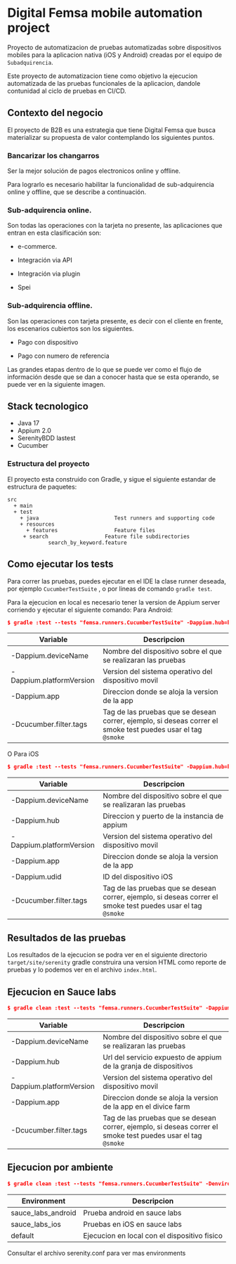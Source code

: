 # Digital Femsa mobile automation project
Proyecto de automatizacion de pruebas automatizadas sobre dispositivos mobiles para la aplicacion nativa (iOS y Android) creadas por el equipo de `Subadquirencia`.

Este proyecto de automatizacion tiene como objetivo la ejecucion automatizada de las pruebas funcionales de la aplicacion, dandole contunidad al ciclo de pruebas en CI/CD.

## Contexto del negocio
El proyecto de B2B es una estrategia que tiene Digital Femsa que busca materializar su propuesta de valor contemplando los siguientes puntos.

### Bancarizar los changarros

Ser la mejor solución de pagos electronicos online y offline.

Para lograrlo es necesario habilitar la funcionalidad de sub-adquirencia online y offline, que se describe a continuación.

### Sub-adquirencia online.
Son todas las operaciones con la tarjeta no presente, las aplicaciones que entran en esta clasificación son:

* e-commerce.

* Integración via API

* Integración via plugin

* Spei

### Sub-adquirencia offline.
Son las operaciones con tarjeta presente, es decir con el cliente en frente, los escenarios cubiertos son los siguientes.

* Pago con dispositivo

* Pago con numero de referencia

Las grandes etapas dentro de lo que se puede ver como el flujo de información desde que se dan a conocer hasta que se esta operando, se puede ver en la siguiente imagen.

## Stack tecnologico
* Java 17
* Appium 2.0
* SerenityBDD lastest
* Cucumber


### Estructura del proyecto
El proyecto esta construido con Gradle,  y sigue el siguiente estandar de estructura de paquetes:
```Gherkin
src
  + main
  + test
    + java                        Test runners and supporting code
    + resources
      + features                  Feature files
     + search                  Feature file subdirectories 
             search_by_keyword.feature
```


## Como ejecutar los tests
Para correr las pruebas, puedes ejecutar en el IDE la clase runner deseada, por ejemplo `CucumberTestSuite` , o por lineas de comando `gradle test`.

Para la ejecucion en local es necesario tener la version de Appium server corriendo y ejecutar el siguiente comando:
Para Android:
```json
$ gradle :test --tests "femsa.runners.CucumberTestSuite" -Dappium.hub=http://0.0.0.0:4723 -Dwebdriver.driver=appium -Dappium.platformName=android -Dappium.automationName=uiautomator2 -Dappium.deviceName=R9YT50XGBGM -Dappium.platformVersion=13 -Dappium.app=/Users/elvisperez/Documents/repo/mobile/qa-automation-mobile/src/test/resources/apps/qa/android/app.apk -Dcucumber.filter.tags="@smoke"

```
| Variable | Descripcion |
| ------ | ------ |
| -Dappium.deviceName |  Nombre del dispositivo sobre el que se realizaran las pruebas|
| -Dappium.platformVersion | Version del sistema operativo del dispositivo movil |
| -Dappium.app | Direccion donde se aloja la version de la app |
| -Dcucumber.filter.tags | Tag de las pruebas que se desean correr, ejemplo, si deseas correr el smoke test puedes usar el tag `@smoke` |

O Para iOS
```json
$ gradle :test --tests "femsa.runners.CucumberTestSuite" -Dappium.hub=http://127.0.0.1:4723 -Dwebdriver.driver=appium -Dappium.platformName=iOS -Dappium.automationName=XCUITest -Dappium.deviceName=iPhoneElvis -Dappium.platformVersion=11 -Dappium.udid=00008030-00094D463E33C02E -Dappium.bundleid=com.femsadigital.b2b -Dappium.app=/Users/elvisperez/Documents/repo/femsa/qa/automation/qa-automation-mobile/src/test/resources/apps/dev/ios/b2b.ipa -Dcucumber.filter.tags="@smoke"
```
| Variable | Descripcion |
| ------ | ------ |
| -Dappium.deviceName |  Nombre del dispositivo sobre el que se realizaran las pruebas|
| -Dappium.hub | Direccion y puerto de la instancia de appium |
| -Dappium.platformVersion | Version del sistema operativo del dispositivo movil |
| -Dappium.app | Direccion donde se aloja la version de la app |
| -Dappium.udid | ID del dispositivo iOS |
| -Dcucumber.filter.tags | Tag de las pruebas que se desean correr, ejemplo, si deseas correr el smoke test puedes usar el tag `@smoke` |

## Resultados de las pruebas
Los resultados de la ejecucion se podra ver en el siguiente directorio `target/site/serenity` gradle construira una version HTML como reporte de pruebas y lo podemos ver en el archivo `index.html`.

## Ejecucion en Sauce labs
```json
$ gradle clean :test --tests "femsa.runners.CucumberTestSuite" -Dappium.hub=https://eperezg:fbcc1f54-d8a0-412d-b7b1-295b8007778a@ondemand.us-west-1.saucelabs.com:443/wd/hub -Dwebdriver.driver=appium -Dappium.platformName=android -Dappium.automationName=uiautomator2 -Dappium.deviceName=".*" -Dappium.platformVersion=10  -Dappium.app=storage:filename=app.apk -Dcucumber.filter.tags="@smoke"
```
| Variable | Descripcion |
| ------ | ------ |
| -Dappium.deviceName |  Nombre del dispositivo sobre el que se realizaran las pruebas|
| -Dappium.hub |  Url del servicio expuesto de appium de la granja de dispositivos|
| -Dappium.platformVersion | Version del sistema operativo del dispositivo movil |
| -Dappium.app | Direccion donde se aloja la version de la app en el divice farm |
| -Dcucumber.filter.tags | Tag de las pruebas que se desean correr, ejemplo, si deseas correr el smoke test puedes usar el tag `@smoke` |

## Ejecucion por ambiente
```json
$ gradle clean :test --tests "femsa.runners.CucumberTestSuite" -Denvironment=my_environment -Dcucumber.filter.tags="@smoke"
```
| Environment | Descripcion |
| ------ | ------ |
| sauce_labs_android|  Prueba android en sauce labs|
| sauce_labs_ios |  Pruebas en iOS en sauce labs|
| default | Ejecucion en local con el dispositivo fisico |

Consultar el archivo serenity.conf para ver mas environments